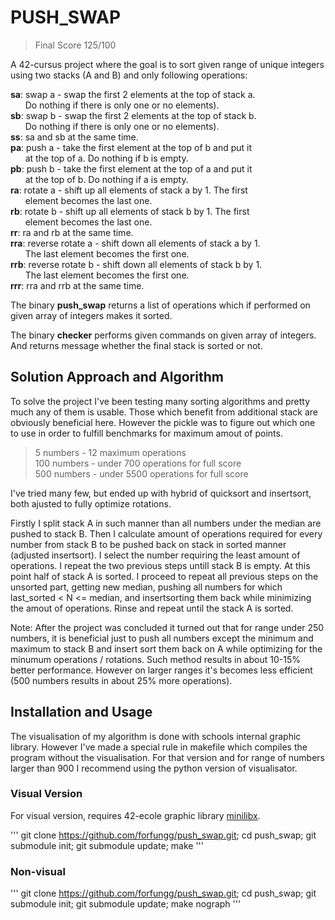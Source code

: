 # PUSH_SWAP

> Final Score 125/100

A 42-cursus project where the goal is to sort given range of unique integers using two stacks (A and B) and only following operations:

**sa**: swap a - swap the first 2 elements at the top of stack a.\
&nbsp;&nbsp;&nbsp;&nbsp;&nbsp;&nbsp;Do nothing if there is only one or no elements).\
**sb**: swap b - swap the first 2 elements at the top of stack b.\
&nbsp;&nbsp;&nbsp;&nbsp;&nbsp;&nbsp;Do nothing if there is only one or no elements).\
**ss**: sa and sb at the same time.\
**pa**: push a - take the first element at the top of b and put it\
&nbsp;&nbsp;&nbsp;&nbsp;&nbsp;&nbsp;at the top of a. Do nothing if b is empty.\
**pb**: push b - take the first element at the top of a and put it\
&nbsp;&nbsp;&nbsp;&nbsp;&nbsp;&nbsp;at the top of b. Do nothing if a is empty.\
**ra**: rotate a - shift up all elements of stack a by 1. The first\
&nbsp;&nbsp;&nbsp;&nbsp;&nbsp;&nbsp;element becomes the last one.\
**rb**: rotate b - shift up all elements of stack b by 1. The first\
&nbsp;&nbsp;&nbsp;&nbsp;&nbsp;&nbsp;element becomes the last one.\
**rr**: ra and rb at the same time.\
**rra**: reverse rotate a - shift down all elements of stack a by 1.\
&nbsp;&nbsp;&nbsp;&nbsp;&nbsp;&nbsp;The last element becomes the first one.\
**rrb**: reverse rotate b - shift down all elements of stack b by 1.\
&nbsp;&nbsp;&nbsp;&nbsp;&nbsp;&nbsp;The last element becomes the first one.\
**rrr**: rra and rrb at the same time.

The binary **push_swap** returns a list of operations which if performed on given array of integers makes it sorted.

The binary **checker** performs given commands on given array of integers. And returns message whether the final stack is sorted or not.

## Solution Approach and Algorithm
To solve the project I've been testing many sorting algorithms and pretty much any of them is usable. Those which benefit from additional stack are obviously beneficial here. However the pickle was to figure out which one to use in order to fulfill benchmarks for maximum amout of points.
> 5 numbers - 12 maximum operations\
> 100 numbers - under 700 operations for full score\
> 500 numbers - under 5500 operations for full score

I've tried many few, but ended up with hybrid of quicksort and insertsort, both ajusted to fully optimize rotations.

Firstly I split stack A in such manner than all numbers under the median are pushed to stack B. Then I calculate amount of operations required for every number from stack B to be pushed back on stack in sorted manner (adjusted insertsort). I select the number requiring the least amount of operations. I repeat the two previous steps untill stack B is empty. At this point half of stack A is sorted. I proceed to repeat all previous steps on the unsorted part, getting new median, pushing all numbers for which last_sorted < N <= median, and insertsorting them back while minimizing the amout of operations. Rinse and repeat until the stack A is sorted.

Note: After the project was concluded it turned out that for range under 250 numbers, it is beneficial just to push all numbers except the minimum and maximum to stack B and insert sort them back on A while optimizing for the minumum operations / rotations. Such method results in about 10-15% better performance. However on larger ranges it's becomes less efficient (500 numbers results in about 25% more operations).

## Installation and Usage

The visualisation of my algorithm is done with schools internal graphic library. However I've
made a special rule in makefile which compiles the program without the visualisation. For that version and for range of numbers larger than 900 I recommend using the python version of visualisator.

### Visual Version

For visual version, requires 42-ecole graphic library [minilibx](https://github.com/gcamerli/minilibx).

'''
git clone https://github.com/forfungg/push_swap.git; cd push_swap; git submodule init; git submodule update; make
'''

### Non-visual

'''
git clone https://github.com/forfungg/push_swap.git; cd push_swap; git submodule init; git submodule update; make nograph
'''
